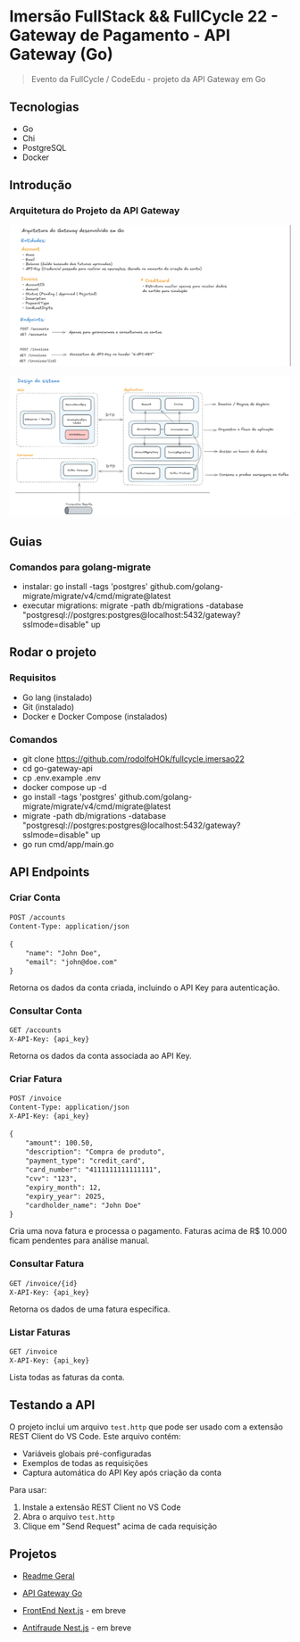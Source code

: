 # Imersão FullStack && FullCycle 22 - Gateway de Pagamento - API Gateway (Go)

> Evento da FullCycle / CodeEdu - projeto da API Gateway em Go

## Tecnologias

- Go
- Chi
- PostgreSQL
- Docker

## Introdução

### Arquitetura do Projeto da API Gateway

![Projects 02](../files/projects-02.png)

![Projects 03](../files/projects-03.png)

## Guias

### Comandos para golang-migrate

- instalar: go install -tags 'postgres' github.com/golang-migrate/migrate/v4/cmd/migrate@latest
- executar migrations: migrate -path db/migrations -database "postgresql://postgres:postgres@localhost:5432/gateway?sslmode=disable" up

## Rodar o projeto

### Requisitos

- Go lang (instalado)
- Git (instalado)
- Docker e Docker Compose (instalados)

### Comandos

- git clone https://github.com/rodolfoHOk/fullcycle.imersao22
- cd go-gateway-api
- cp .env.example .env
- docker compose up -d
- go install -tags 'postgres' github.com/golang-migrate/migrate/v4/cmd/migrate@latest
- migrate -path db/migrations -database "postgresql://postgres:postgres@localhost:5432/gateway?sslmode=disable" up
- go run cmd/app/main.go

## API Endpoints

### Criar Conta
```http
POST /accounts
Content-Type: application/json

{
    "name": "John Doe",
    "email": "john@doe.com"
}
```
Retorna os dados da conta criada, incluindo o API Key para autenticação.

### Consultar Conta
```http
GET /accounts
X-API-Key: {api_key}
```
Retorna os dados da conta associada ao API Key.

### Criar Fatura
```http
POST /invoice
Content-Type: application/json
X-API-Key: {api_key}

{
    "amount": 100.50,
    "description": "Compra de produto",
    "payment_type": "credit_card",
    "card_number": "4111111111111111",
    "cvv": "123",
    "expiry_month": 12,
    "expiry_year": 2025,
    "cardholder_name": "John Doe"
}
```
Cria uma nova fatura e processa o pagamento. Faturas acima de R$ 10.000 ficam pendentes para análise manual.

### Consultar Fatura
```http
GET /invoice/{id}
X-API-Key: {api_key}
```
Retorna os dados de uma fatura específica.

### Listar Faturas
```http
GET /invoice
X-API-Key: {api_key}
```
Lista todas as faturas da conta.

## Testando a API

O projeto inclui um arquivo `test.http` que pode ser usado com a extensão REST Client do VS Code. Este arquivo contém:
- Variáveis globais pré-configuradas
- Exemplos de todas as requisições
- Captura automática do API Key após criação da conta

Para usar:
1. Instale a extensão REST Client no VS Code
2. Abra o arquivo `test.http`
3. Clique em "Send Request" acima de cada requisição


## Projetos

- [Readme Geral](../README.md)

- [API Gateway Go](#imersão-fullstack--fullcycle-22---gateway-de-pagamento---api-gateway-go)

- [FrontEnd Next.js](../) - em breve

- [Antifraude Nest.js](../) - em breve
